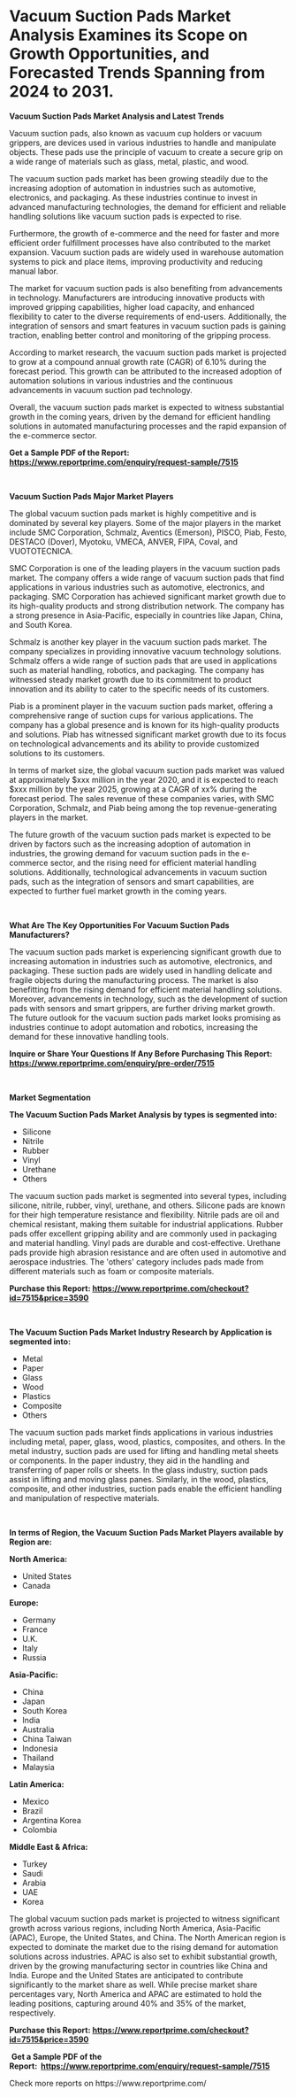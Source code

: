 <p><h1>Vacuum Suction Pads Market Analysis Examines its Scope on Growth Opportunities, and Forecasted Trends Spanning from 2024 to 2031.</h1></p><p><strong>Vacuum Suction Pads Market Analysis and Latest Trends</strong></p>
<p><p>Vacuum suction pads, also known as vacuum cup holders or vacuum grippers, are devices used in various industries to handle and manipulate objects. These pads use the principle of vacuum to create a secure grip on a wide range of materials such as glass, metal, plastic, and wood.</p><p>The vacuum suction pads market has been growing steadily due to the increasing adoption of automation in industries such as automotive, electronics, and packaging. As these industries continue to invest in advanced manufacturing technologies, the demand for efficient and reliable handling solutions like vacuum suction pads is expected to rise.</p><p>Furthermore, the growth of e-commerce and the need for faster and more efficient order fulfillment processes have also contributed to the market expansion. Vacuum suction pads are widely used in warehouse automation systems to pick and place items, improving productivity and reducing manual labor.</p><p>The market for vacuum suction pads is also benefiting from advancements in technology. Manufacturers are introducing innovative products with improved gripping capabilities, higher load capacity, and enhanced flexibility to cater to the diverse requirements of end-users. Additionally, the integration of sensors and smart features in vacuum suction pads is gaining traction, enabling better control and monitoring of the gripping process.</p><p>According to market research, the vacuum suction pads market is projected to grow at a compound annual growth rate (CAGR) of 6.10% during the forecast period. This growth can be attributed to the increased adoption of automation solutions in various industries and the continuous advancements in vacuum suction pad technology.</p><p>Overall, the vacuum suction pads market is expected to witness substantial growth in the coming years, driven by the demand for efficient handling solutions in automated manufacturing processes and the rapid expansion of the e-commerce sector.</p></p>
<p><strong>Get a Sample PDF of the Report:&nbsp; <a href="https://www.reportprime.com/enquiry/request-sample/7515">https://www.reportprime.com/enquiry/request-sample/7515</a></strong></p>
<p>&nbsp;</p>
<p><strong>Vacuum Suction Pads Major Market Players</strong></p>
<p><p>The global vacuum suction pads market is highly competitive and is dominated by several key players. Some of the major players in the market include SMC Corporation, Schmalz, Aventics (Emerson), PISCO, Piab, Festo, DESTACO (Dover), Myotoku, VMECA, ANVER, FIPA, Coval, and VUOTOTECNICA.</p><p>SMC Corporation is one of the leading players in the vacuum suction pads market. The company offers a wide range of vacuum suction pads that find applications in various industries such as automotive, electronics, and packaging. SMC Corporation has achieved significant market growth due to its high-quality products and strong distribution network. The company has a strong presence in Asia-Pacific, especially in countries like Japan, China, and South Korea.</p><p>Schmalz is another key player in the vacuum suction pads market. The company specializes in providing innovative vacuum technology solutions. Schmalz offers a wide range of suction pads that are used in applications such as material handling, robotics, and packaging. The company has witnessed steady market growth due to its commitment to product innovation and its ability to cater to the specific needs of its customers.</p><p>Piab is a prominent player in the vacuum suction pads market, offering a comprehensive range of suction cups for various applications. The company has a global presence and is known for its high-quality products and solutions. Piab has witnessed significant market growth due to its focus on technological advancements and its ability to provide customized solutions to its customers.</p><p>In terms of market size, the global vacuum suction pads market was valued at approximately $xxx million in the year 2020, and it is expected to reach $xxx million by the year 2025, growing at a CAGR of xx% during the forecast period. The sales revenue of these companies varies, with SMC Corporation, Schmalz, and Piab being among the top revenue-generating players in the market.</p><p>The future growth of the vacuum suction pads market is expected to be driven by factors such as the increasing adoption of automation in industries, the growing demand for vacuum suction pads in the e-commerce sector, and the rising need for efficient material handling solutions. Additionally, technological advancements in vacuum suction pads, such as the integration of sensors and smart capabilities, are expected to further fuel market growth in the coming years.</p></p>
<p>&nbsp;</p>
<p><strong>What Are The Key Opportunities For Vacuum Suction Pads Manufacturers?</strong></p>
<p><p>The vacuum suction pads market is experiencing significant growth due to increasing automation in industries such as automotive, electronics, and packaging. These suction pads are widely used in handling delicate and fragile objects during the manufacturing process. The market is also benefitting from the rising demand for efficient material handling solutions. Moreover, advancements in technology, such as the development of suction pads with sensors and smart grippers, are further driving market growth. The future outlook for the vacuum suction pads market looks promising as industries continue to adopt automation and robotics, increasing the demand for these innovative handling tools.</p></p>
<p><strong>Inquire or Share Your Questions If Any Before Purchasing This Report: <a href="https://www.reportprime.com/enquiry/pre-order/7515">https://www.reportprime.com/enquiry/pre-order/7515</a></strong></p>
<p>&nbsp;</p>
<p><strong>Market Segmentation</strong></p>
<p><strong>The Vacuum Suction Pads Market Analysis by types is segmented into:</strong></p>
<p><ul><li>Silicone</li><li>Nitrile</li><li>Rubber</li><li>Vinyl</li><li>Urethane</li><li>Others</li></ul></p>
<p><p>The vacuum suction pads market is segmented into several types, including silicone, nitrile, rubber, vinyl, urethane, and others. Silicone pads are known for their high temperature resistance and flexibility. Nitrile pads are oil and chemical resistant, making them suitable for industrial applications. Rubber pads offer excellent gripping ability and are commonly used in packaging and material handling. Vinyl pads are durable and cost-effective. Urethane pads provide high abrasion resistance and are often used in automotive and aerospace industries. The 'others' category includes pads made from different materials such as foam or composite materials.</p></p>
<p><strong>Purchase this Report:&nbsp;<a href="https://www.reportprime.com/checkout?id=7515&price=3590">https://www.reportprime.com/checkout?id=7515&price=3590</a></strong></p>
<p>&nbsp;</p>
<p><strong>The Vacuum Suction Pads Market Industry Research by Application is segmented into:</strong></p>
<p><ul><li>Metal</li><li>Paper</li><li>Glass</li><li>Wood</li><li>Plastics</li><li>Composite</li><li>Others</li></ul></p>
<p><p>The vacuum suction pads market finds applications in various industries including metal, paper, glass, wood, plastics, composites, and others. In the metal industry, suction pads are used for lifting and handling metal sheets or components. In the paper industry, they aid in the handling and transferring of paper rolls or sheets. In the glass industry, suction pads assist in lifting and moving glass panes. Similarly, in the wood, plastics, composite, and other industries, suction pads enable the efficient handling and manipulation of respective materials.</p></p>
<p>&nbsp;</p>
<p><strong>In terms of Region, the Vacuum Suction Pads Market Players available by Region are:</strong></p>
<p>
    <p> <strong> North America: </strong>
        <ul>
            <li>United States</li>
            <li>Canada</li>
        </ul>
        </p> 
    <p> <strong> Europe: </strong>
        <ul>
            <li>Germany</li>
            <li>France</li>
            <li>U.K.</li>
            <li>Italy</li>
            <li>Russia</li>
        </ul>
        </p> 
    <p> <strong> Asia-Pacific: </strong>
        <ul>
            <li>China</li>
            <li>Japan</li>
            <li>South Korea</li>
            <li>India</li>
            <li>Australia</li>
            <li>China Taiwan</li>
            <li>Indonesia</li>
            <li>Thailand</li>
            <li>Malaysia</li>
        </ul>
        </p> 
    <p> <strong> Latin America: </strong>
        <ul>
            <li>Mexico</li>
            <li>Brazil</li>
            <li>Argentina Korea</li>
            <li>Colombia</li>
        </ul>
        </p> 
    <p> <strong> Middle East & Africa: </strong>
        <ul>
            <li>Turkey</li>
            <li>Saudi</li>
            <li>Arabia</li>
            <li>UAE</li>
            <li>Korea</li>
        </ul>
    </p>
    </p>
<p><p>The global vacuum suction pads market is projected to witness significant growth across various regions, including North America, Asia-Pacific (APAC), Europe, the United States, and China. The North American region is expected to dominate the market due to the rising demand for automation solutions across industries. APAC is also set to exhibit substantial growth, driven by the growing manufacturing sector in countries like China and India. Europe and the United States are anticipated to contribute significantly to the market share as well. While precise market share percentages vary, North America and APAC are estimated to hold the leading positions, capturing around 40% and 35% of the market, respectively.</p></p>
<p><strong>Purchase this Report: <a href="https://www.reportprime.com/checkout?id=7515&price=3590">https://www.reportprime.com/checkout?id=7515&price=3590</a></strong></p>
<p>&nbsp;<strong>Get a Sample PDF of the Report:&nbsp;&nbsp;<a href="https://www.reportprime.com/enquiry/request-sample/7515">https://www.reportprime.com/enquiry/request-sample/7515</a></strong></p>
<p><strong></strong></p>
<p>Check more reports on https://www.reportprime.com/</p>